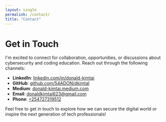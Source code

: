 ```yaml
---
layout: single
permalink: /contact/
title: "Contact"
---
```


# Get in Touch

I'm excited to connect for collaboration, opportunities, or discussions about cybersecurity and coding education. Reach out through the following channels:

- **LinkedIn**: [linkedin.com/in/donald-kimtai](https://linkedin.com/in/donald-kimtai)  
- **GitHub**: [github.com/54ADON/dkimtal](https://github.com/54ADON/dkimtal)  
- **Medium**: [donald-kimtai.medium.com](https://donald-kimtai.medium.com/)  
- **Email**: [donaldkimtai623@gmail.com](mailto:donaldkimtai623@gmail.com)  
- **Phone**: [+254727319512](tel:+254727319512)  

Feel free to get in touch to explore how we can secure the digital world or inspire the next generation of tech professionals!
